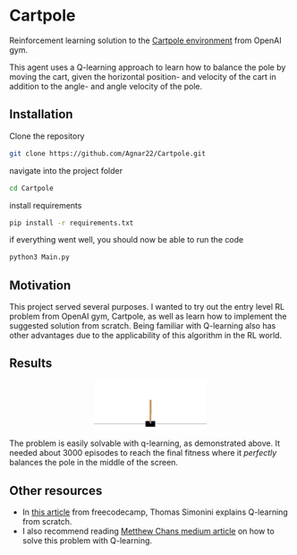 # Cartpole

Reinforcement learning solution to the [Cartpole environment](http://gym.openai.com/envs/CartPole-v1/ "Cartpole_v1") from OpenAI gym.

This agent uses a Q-learning approach to learn how to balance the pole by moving the cart, given the horizontal position- and velocity of the cart in addition to the angle- and angle velocity of the pole.

## Installation
Clone the repository
```bash
git clone https://github.com/Agnar22/Cartpole.git
```

navigate into the project folder
```bash
cd Cartpole
```

install requirements
```bash
pip install -r requirements.txt
```

if everything went well, you should now be able to run the code
```bash
python3 Main.py
```

## Motivation
This project served several purposes. I wanted to try out the entry level RL problem from OpenAI gym, Cartpole, as well as learn how to implement the suggested solution from scratch. Being familiar with Q-learning also has other advantages due to the applicability of this algorithm in the RL world.

## Results
<p align='center'>
<img align='middle' width="40%" src="https://github.com/Agnar22/Cartpole/blob/master/training.gif">
</p>
The problem is easily solvable with q-learning, as demonstrated above. It needed about 3000 episodes to reach the final fitness where it <i>perfectly</i> balances the pole in the middle of the screen.

## Other resources
* In [this article](https://www.freecodecamp.org/news/diving-deeper-into-reinforcement-learning-with-q-learning-c18d0db58efe/ "Diving deeper into Reinforcement Learning with Q-Learning") from freecodecamp, Thomas Simonini explains Q-learning from scratch.
* I also recommend reading [Metthew Chans medium article](https://medium.com/@tuzzer/cart-pole-balancing-with-q-learning-b54c6068d947 "Cart-Pole Balancing with Q-Learning") on how to solve this problem with Q-learning.
